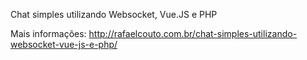 Chat simples utilizando Websocket, Vue.JS e PHP

Mais informações: http://rafaelcouto.com.br/chat-simples-utilizando-websocket-vue-js-e-php/